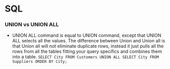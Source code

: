 # SQL

### UNION vs UNION ALL
- UNION ALL command is equal to UNION command, except that UNION ALL selects all the values. The difference between Union and Union all is that Union all will not eliminate duplicate rows, instead it just pulls all the rows from all the tables fitting your query specifics and combines them into a table.
`
SELECT City FROM Customers
UNION ALL
SELECT City FROM Suppliers
ORDER BY City;
`
